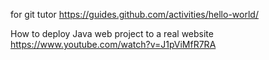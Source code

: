 
for git tutor
https://guides.github.com/activities/hello-world/



How to deploy Java web project to a real website
https://www.youtube.com/watch?v=J1pViMfR7RA
